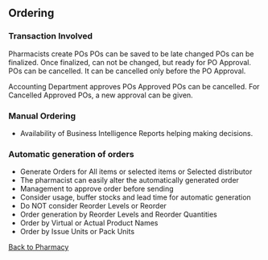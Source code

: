 ## Ordering

### Transaction Involved
Pharmacists create POs
POs can be saved to be late changed
POs can be finalized. Once finalized, can not be changed, but ready for PO Approval.
POs can be cancelled. It can be cancelled only before the PO Approval.

Accounting Department approves POs
Approved POs can be cancelled. For Cancelled Approved POs, a new approval can be given. 

### Manual Ordering
* Availability of Business Intelligence Reports helping making decisions.

### Automatic generation of orders
* Generate Orders for All items or selected items or Selected distributor
* The pharmacist can easily alter the automatically generated order
* Management to approve order before sending
* Consider usage, buffer stocks and lead time for automatic generation
* Do NOT consider Reorder Levels or Reorder
* Order generation by Reorder Levels and Reorder Quantities
* Order by Virtual or Actual Product Names
* Order by Issue Units or Pack Units



[Back to Pharmacy](https://github.com/hmislk/hmis/wiki/Pharmacy)